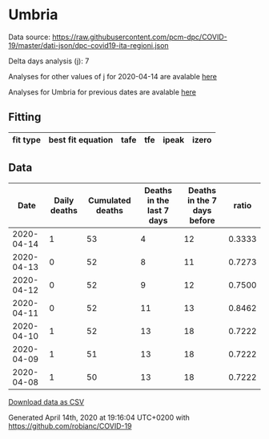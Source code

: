 # Umbria

Data source: https://raw.githubusercontent.com/pcm-dpc/COVID-19/master/dati-json/dpc-covid19-ita-regioni.json

Delta days analysis (j): 7

Analyses for other values of j for 2020-04-14 are avalable [here](../2020-04-14/README.md)

Analyses for Umbria for previous dates are avalable [here](../README.md)

## Fitting 
|fit type|best fit equation|tafe|tfe|ipeak|izero|
|-------|-----|--------|------|---|---|

## Data
|Date|Daily deaths|Cumulated deaths|Deaths in the last 7 days|Deaths in the 7 days before|ratio|
|----|----------|-----------|-------|--------------------|-----|
|2020-04-14|1|53|4|12|0.3333|
|2020-04-13|0|52|8|11|0.7273|
|2020-04-12|0|52|9|12|0.7500|
|2020-04-11|0|52|11|13|0.8462|
|2020-04-10|1|52|13|18|0.7222|
|2020-04-09|1|51|13|18|0.7222|
|2020-04-08|1|50|13|18|0.7222|

[Download data as CSV](COVID-19_umbria_j7_2020-04-14.csv)

Generated April 14th, 2020 at 19:16:04 UTC+0200 with https://github.com/robianc/COVID-19
